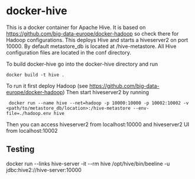 # docker-hive

This is a docker container for Apache Hive. It is based on https://github.com/big-data-europe/docker-hadoop so check there for Hadoop configurations.
This deploys Hive and starts a hiveserver2 on port 10000. 
By default metastore_db is located at /hive-metastore. All Hive configuration files are located in the conf directory.

To build docker-hive go into the docker-hive directory and run

    docker build -t hive .

To run it first deploy Hadoop (see https://github.com/big-data-europe/docker-hadoop)
Then start hiveserver2 by running

     docker run --name hive --net=hadoop -p 10000:10000 -p 10002:10002 -v <path/to/metastore_db/location>:/hive-metastore --env-file=./hadoop.env hive

Then you can access hiveserver2 from localhost:10000 and hiveserver2 UI from localhost:10002
 
## Testing
docker run --links hive-server -it --rm hive /opt/hive/bin/beeline -u jdbc:hive2://hive-server:10000

